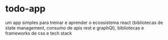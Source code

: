 # todo-app
um app simples para treinar e aprender o ecossistema react (bibliotecas de state management, consumo de apis rest e graphQl), bibliotecas e frameworks de css e tech stack

